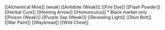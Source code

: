[[Alchemical Mine]] (weak) 
[[Antidote (Weak)]]
[[Fire Dye]]
[[Flash Powder]]
[[Herbal Cure]]
[[Homing Arrow]]
[[Homunculus]] * Black market only
[[Poison (Weak)]]
[[Purple Sap (Weak)]]
[[Revealing Light]]
[[Stun Bolt]]
[[War Paint]]
[[Waybread]]
[[Wild Chew]]